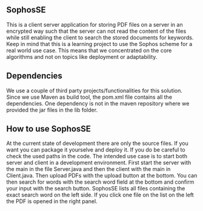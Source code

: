 ## SophosSE

This is a client server application for storing PDF files on a server in an encrypted way such that the 
server can not read the content of the files while still 
enabling the client to search the stored documents for 
keywords. 
Keep in mind that this is a learning project to use the Sophos scheme for a real world use case.
This means that we concentrated on the core algorithms and not on topics like deployment or adaptability.

## Dependencies

We use a couple of third party projects/functionalities for this solution. Since we use Maven as build tool, the pom.xml file contains all the dependencies. One dependency is not in 
the maven repository where we provided the jar files in the lib folder.

## How to use SophosSE

At the current state of development there are only the source 
files. If you want you can package it yourselve and deploy it.
If you do be careful to check the used paths in the code.
The intended use case is to start both server and client in
a development environment. First start the server with the 
main in the file Server.java and then the client with the main in Client.java. Then upload PDFs with the upload button 
at the bottom. You can then search for words with the search 
word field at the bottom and confirm your input with the search button. SophosSE lists all files containing the exact search word on the left side. If you click one file on the list on the left the PDF is opened in the right panel.
